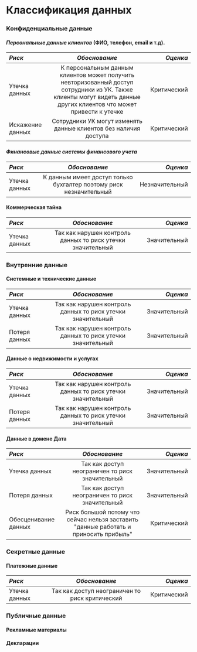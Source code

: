 # Классификация данных

### Конфиденциальные данные
#### _Персональные данные клиентов_ (ФИО, телефон, email и т.д).

|_Риск_|_Обоснование_|_Оценка_|
|:-|:-:|-:|
|Утечка данных|К персональным данным клиентов может получить невторизованный доступ сотрудники из УК. Также клиенты могут видеть данные других клиентов что может привести к утечке|Критический|
|Искажение данных|Сотрудники УК могут изменять данные клиентов без наличия доступа|Критический|

#### _Финансовые данные системы финансового учета_
|_Риск_|_Обоснование_|_Оценка_|
|:-|:-:|-:|
|Утечка данных|К данным имеет доступ только бухгалтер поэтому риск незначительный|Незначительный|

#### Коммерческая тайна
|_Риск_|_Обоснование_|_Оценка_|
|:-|:-:|-:|
|Утечка данных|Так как нарушен контроль данных то риск утечки значительный|Знaчительный|

### Внутренние данные
#### Системные и технические данные
|_Риск_|_Обоснование_|_Оценка_|
|:-|:-:|-:|
|Утечка данных|Так как нарушен контроль данных то риск утечки значительный|Знaчительный|
|Потеря данных|Так как нарушен контроль данных то риск утечки значительный|Знaчительный|

#### Данные о недвижимости и услугах
|_Риск_|_Обоснование_|_Оценка_|
|:-|:-:|-:|
|Утечка данных|Так как нарушен контроль данных то риск утечки значительный|Знaчительный|
|Потеря данных|Так как нарушен контроль данных то риск утечки значительный|Знaчительный|

#### Данные в домене Дата
|_Риск_|_Обоснование_|_Оценка_|
|:-|:-:|-:|
|Утечка данных|Так как доступ неограничен то риск значительный|Знaчительный|
|Потеря данных|Так как доступ неограничен то риск значительный|Знaчительный|
|Обесценивание данных|Риск большой потому что сейчас нельзя заставить "данные работать и приносить прибыль"|Критический|

### Секретные данные
#### Платежные данные 
|_Риск_|_Обоснование_|_Оценка_|
|:-|:-:|-:|
|Утечка данных|Так как доступ неограничен то риск критический|Критический|

### Публичные данные
#### Рекламные материалы
#### Декларации